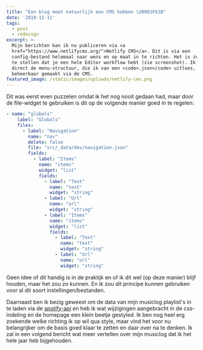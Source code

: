 ```yaml
---
title: "Een blog moet natuurlijk een CMS hebben \U0001F61B"
date: '2019-12-11'
tags:
  - post
  - redesign
excerpt: >-
  Mijn berichten kan ik nu publiceren via <a
  href="https://www.netlifycms.org/">Netlify CMS</a>. Dit is via een
  config-bestand helemaal naar wens en op maat in te richten. Het is zelf zo in
  te stellen dat je een hele Editor workflow hebt (zie screenshot). Ik heb ook
  direct de menu-structuur, die ik van een <code>.json</code> uitlees,
  beheerbaar gemaakt via de CMS.
featured_image: /static/images/uploads/netlify-cms.png
---
```

Dit was eerst even puzzelen omdat ik het nog nooit gedaan had, maar door de file-widget te gebruiken is dit op de volgende manier goed in te regelen:

``` yaml
- name: "globals"
    label: "Globals"
    files:
      - label: "Navigation"
        name: "nav"
        delete: false
        file: "src/_data/dev/navigation.json"
        fields:
          - label: "Items"
            name: "items"
            widget: "list"
            fields:
              - label: "Text"
                name: "text"
                widget: "string"
              - label: "Url"
                name: "url"
                widget: "string"
              - label: "Items"
                name: "items"
                widget: "list"
                fields:
                  - label: "Text"
                    name: "text"
                    widget: "string"
                  - label: "Url"
                    name: "url"
                    widget: "string"
```

Geen idee of dit handig is in de praktijk en of ik dit wel (op deze manier) blijf houden, maar het zou zo kunnen. En ik zou dit principe kunnen gebruiken voor al dit soort instellingen/bestanden.

Daarnaast ben ik bezig geweest om de data van mijn musiclog playlist's in te laden via de [spotify-api](https://www.npmjs.com/package/spotify-web-api-node) en heb ik wat wijzigingen aangebracht in de css-indeling en de homepage een klein beetje gestyled. Ik ben nog heel erg zoekende welke richting ik op wil qua style, maar vind het voor nu belangrijker om de basis goed klaar te zetten en daar over na te denken. Ik zal in een volgend bericht wat meer vertellen over mijn musiclog dat ik het hele jaar heb bijgehouden.
